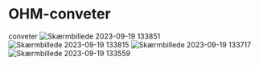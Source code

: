 # OHM-conveter
conveter
![Skærmbillede 2023-09-19 133851](https://github.com/DARPZZ/OHM-conveter/assets/104558794/6dc37daa-4f3d-444f-a079-2b9236a4927c)
![Skærmbillede 2023-09-19 133815](https://github.com/DARPZZ/OHM-conveter/assets/104558794/b95f35da-62e8-4bb5-82da-10c7279bd6dc)
![Skærmbillede 2023-09-19 133717](https://github.com/DARPZZ/OHM-conveter/assets/104558794/8b9e0bd3-58a0-4979-8b35-b7d8bb8fa6e0)
![Skærmbillede 2023-09-19 133559](https://github.com/DARPZZ/OHM-conveter/assets/104558794/0d9ea80a-8b14-479d-b4e8-ca5a3a3f24e8)
